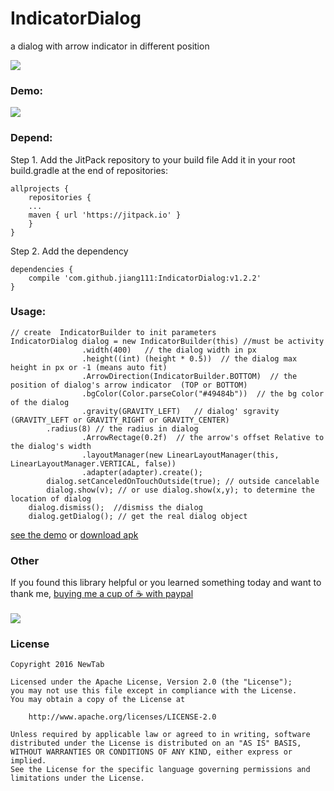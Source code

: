 # IndicatorDialog
a dialog with arrow indicator in different position <br />

[![](https://jitpack.io/v/jiang111/IndicatorDialog.svg)](https://jitpack.io/#jiang111/IndicatorDialog)


### Demo:
![](https://raw.githubusercontent.com/jiang111/IndicatorDialog/master/art/result1.gif)


### Depend:
Step 1. Add the JitPack repository to your build file
Add it in your root build.gradle at the end of repositories:
```
allprojects {
    repositories {
	...
	maven { url 'https://jitpack.io' }
    }
}
```
Step 2. Add the dependency
```
dependencies {
    compile 'com.github.jiang111:IndicatorDialog:v1.2.2'
}
```

### Usage:
```
// create  IndicatorBuilder to init parameters
IndicatorDialog dialog = new IndicatorBuilder(this) //must be activity
                .width(400)   // the dialog width in px
                .height((int) (height * 0.5))  // the dialog max height in px or -1 (means auto fit)
                .ArrowDirection(IndicatorBuilder.BOTTOM)  // the  position of dialog's arrow indicator  (TOP or BOTTOM)
                .bgColor(Color.parseColor("#49484b"))  // the bg color of the dialog
                .gravity(GRAVITY_LEFT)   // dialog' sgravity (GRAVITY_LEFT or GRAVITY_RIGHT or GRAVITY_CENTER)
		.radius(8) // the radius in dialog
                .ArrowRectage(0.2f)  // the arrow's offset Relative to the dialog's width
                .layoutManager(new LinearLayoutManager(this, LinearLayoutManager.VERTICAL, false)) 
                .adapter(adapter).create();
        dialog.setCanceledOnTouchOutside(true); // outside cancelable
        dialog.show(v); // or use dialog.show(x,y); to determine the location of dialog
	dialog.dismiss();  //dismiss the dialog
	dialog.getDialog(); // get the real dialog object
```
[see the demo](https://github.com/jiang111/IndicatorDialog/blob/master/app/src/main/java/com/jiang/android/indicatordialogdemo/MainActivity.java) or [download apk](https://raw.githubusercontent.com/jiang111/IndicatorDialog/master/art/app.apk)


### Other
 If you found this library helpful or you learned something today and want to thank me, [buying me a cup of ☕️  with paypal](https://www.paypal.me/jyuesong) <br /><br />
![](https://raw.githubusercontent.com/jiang111/RxJavaApp/master/qrcode/wechat_alipay.png)


### License

    Copyright 2016 NewTab

    Licensed under the Apache License, Version 2.0 (the "License");
    you may not use this file except in compliance with the License.
    You may obtain a copy of the License at

        http://www.apache.org/licenses/LICENSE-2.0

    Unless required by applicable law or agreed to in writing, software
    distributed under the License is distributed on an "AS IS" BASIS,
    WITHOUT WARRANTIES OR CONDITIONS OF ANY KIND, either express or implied.
    See the License for the specific language governing permissions and
    limitations under the License.


